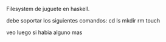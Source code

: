 Filesystem de juguete en haskell.

debe soportar los siguientes comandos:
cd
ls
mkdir
rm
touch

veo luego si habia alguno mas